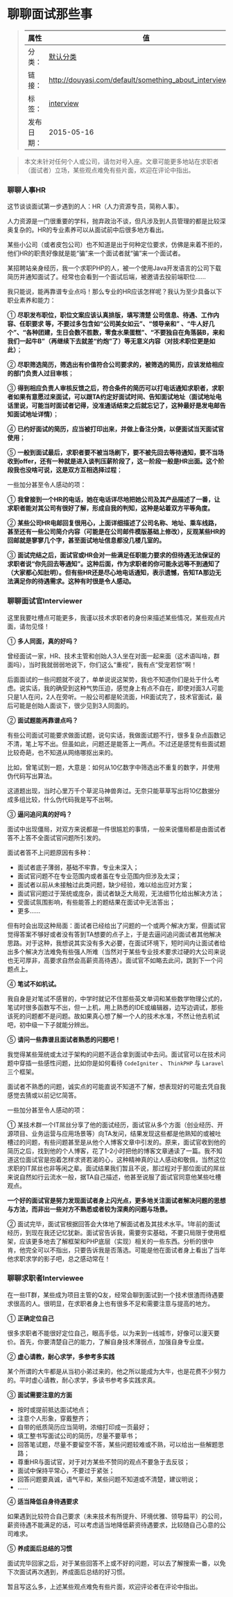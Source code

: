 # 聊聊面试那些事

>|  属性  |  值  |
>| ----- | ----- |
>| 分类： | [默认分类](http://douyasi.com/category/default/) |
>| 链接： | http://douyasi.com/default/something_about_interview.html |
>| 标签： | [interview](http://douyasi.com/tag/interview)  |
>| 发布日期： | 2015-05-16 |

>    本文未针对任何个人或公司，请勿对号入座。文章可能更多地站在求职者（面试者）立场，某些观点难免有些片面，欢迎在评论中指出。

### 聊聊人事HR

这节谈谈面试第一步遇到的人：HR（人力资源专员，简称人事）。

人力资源是一门很重要的学科，抛弃政治不谈，但凡涉及到人员管理的都是比较深奥复杂的。HR的专业素养可以从面试前中后很多地方看出。

某些小公司（或者皮包公司）也不知道是出于何种定位要求，仿佛是来着不拒的，他们HR的职责好像就是能“骗”来一个面试者就“骗”来一个面试者。

某招聘站亲身经历，我一个求职PHP的人，被一个使用Java开发语言的公司下载简历并通知面试了。经常也会看到一个面试后端，被邀请去投前端职位……





我只能说，能再靠谱专业点吗！那么专业的HR应该怎样呢？我认为至少具备以下职业素养和能力：

① **尽职发布职位，职位文案应该认真排版，填写清楚 公司信息、待遇、工作内容、任职要求 等，不要过多包含如“公司美女如云”、“领导亲和” 、“牛人好几个”、“各种团建，生日会数不胜数，零食水果蛋糕”、“不要独自在角落装B，来和我们一起牛B”（再继续下去就差“约炮”了）等无意义内容（对技术职位更是如此）**；

② **尽职筛选简历，筛选出有价值符合公司要求的，被筛选的简历，应该发给相应的部门负责人过目审核**；

③ **得到相应负责人审核反馈之后，符合条件的简历可以打电话通知求职者，求职者如果有意愿过来面试，可以跟TA约定好面试时间、告知面试地址（面试地址电话里说，可能当时面试者记得，没准通话结束之后就忘记了，这种最好是发电邮告知面试地址详情）**；

④ **已约好面试的简历，应当被打印出来，并做上备注分类，以便面试当天面试官使用**；

⑤ **一般到面试最后，求职者要不被当场刷下，要不被先回去等待通知，要不当场收到offer，还有一种就是进入谈判压薪阶段了，这一阶段一般是HR出面。这个阶段我也没啥可说，这是双方互相选择过程**；

一些加分甚至令人感动的项：

① **我曾接到一个HR的电话，她在电话详尽地把她公司及其产品描述了一番，让求职者能对其公司有很好了解，形成自我的判知，这种是站着双方平等角度。**

② **某些公司HR电邮回复很用心，上面详细描述了公司名称、地址、乘车线路，甚至还有一些公司简介内容（可能是在公司邮件模版基础上修改），反观某些HR的回邮就是寥寥几个字，甚至面试地址信息都没几楼几室的。**

③ **面试完结之后，面试官或HR会对一些满足任职能力要求的但待遇无法保证的求职者说“你先回去等通知”。这种后面，作为求职者的你可能永远等不到通知了（大家都心知肚明）。但有些HR还是尽心地电话通知，表示遗憾，告知TA那边无法满足你的待遇需求。这种有时很是令人感动。**


### 聊聊面试官Interviewer

这里我要吐槽点可能更多，我谨以技术求职者的身份来描述某些情况，某些观点片面，请勿见怪！

① **多人同面，真的好吗？**

曾经面试一家，HR、技术主管和创始人3人坐在对面一起来面（这术语叫啥，群面吗），当时我就弱弱地说下，你们这么“重视”，我有点“受宠若惊”啊！

后面面试的一些问题就不说了，单单说说这架势，我也不知道你们是处于什么考虑。说实话，我的确受到这种气势压迫，感觉身上有点不自在，即使对面3人可能只是1人在问，2人在旁听。一般公司都是轮流面，HR面试完了，技术官面试，最后可能是创始人面谈下，很少见到3人同面的。

② **面试题能再靠谱点吗？**

有些公司面试可能要求做面试题，说句实话，我做面试题不行，很多复杂点函数记不清，笔上写不出。但虽如此，问题还是能答上一两点。不过还是感觉有些面试题比较奇葩，也不知道从网络哪抠出来的。

比如，曾笔试到一题，大意是：如何从10亿数字中筛选出不重复的数字，并使用伪代码写出算法。

这道题出现，当时心里万千个草泥马神兽奔过。无奈只能草草写出将10亿数据分成多组比较，什么伪代码我是写不出啊。

③ **逼问追问真的好吗？**

面试中出现僵局，对双方来说都是一件很尴尬的事情，一般来说僵局都是由面试者答不上答不全面试官问题所引发的。

面试者答不上问题原因有多种：

- 面试者底子薄弱，基础不牢靠，专业未深入；
- 面试官问题不在专业范围内或者虽在专业范围内但涉及太深；
- 面试者以前从未接触过此类问题，缺少经验，难以给出应对方案；
- 面试官问题过于笼统或庞杂，面试者缺乏大局观，无法细节化给出解决方法；
- 受面试氛围影响，有些能答上的题结果在面试中无法答出；
- 更多......

但有时会出现这种局面：面试者已经给出了问题的一个或两个解决方案，但面试官觉得答案不够好或者没有答到TA想要的点子上，于是去逼问追问面试者其他解决思路。对于这种，我想说其实没有多大必要，在面试环境下，短时间内让面试者给出多个解决方法难免有些强人所难（当然对于某些专业技术要求过硬的大公司来说也无可厚非，高要求自然会高薪资高待遇）。面试官不如略去此问，跳到下一个问题点上。

④ **笔试不如机试。**

我自身是对笔试不感冒的，中学时就记不住那些英文单词和某些数学物理公式的，笔试时很多函数写不出，但一上机，用上熟悉的IDE或编辑器，边写边调试，那些该死的问题都不是问题。故如果真心想了解一个人的技术水准，不然让他去机试吧，初中级一下子就能分辨出。

⑤ **请问一些靠谱且面试者熟悉的问题吧！**

我觉得某些笼统或太过于架构的问题不适合拿到面试中去问。面试官可以在技术问题中穿插一些感性问题，比如你是如何看待 `CodeIgniter` 、 `ThinkPHP` 与 `Laravel` 三个框架。

面试者不熟悉的问题，诚实点的可能直说不知道不了解，想表现好的可能去凭自我感觉去猜或以前记忆简答。


一些加分甚至令人感动的项：

① 某技术群一个IT屌丝分享了他的面试经历，面试官从多个方面（创业经历、开源项目、业务运营与应用场景等）向TA发问，结果发现这些都是他熟知的或被吐槽过的问题，有些问题甚至是从他个人博客文章中引发的。原来，面试官收到他的简历之后，找到他的个人博客，花了1-2小时把他的博客文章通读了一篇。我不知道这位面试官是抱着怎样求贤若渴的心，这种精神真的让人感动和敬佩，当然这位求职的IT屌丝也非等闲之辈。面试结果我们暂且不说，那过程对于那位面试的屌丝来说自然如行云流水一般，据TA自己描述，他甚至说服了面试官同意他某些吐槽观点。

**一个好的面试官是努力发现面试者身上闪光点，更多地关注面试者解决问题的思想与方法，而非出一些对方不熟悉或者较为深奥的问题与场景。**

② 面试完毕，面试官根据回答会大体地了解面试者及其技术水平。1年前的面试经历，到现在我还记忆犹新。面试官告诉我，需要夯实基础，不要只局限于使用框架，应该更多地去了解框架和PHP底层（实现）相关的一些东西。分析的很中肯，他完全可以不指出，只要告诉我是否落选。可能是他在面试者身上看出了当年他求职求学的影子吧，总之感动常在！



### 聊聊求职者Interviewee

在一些IT群，某些成为项目主管的Q友，经常会聊到面试到一个技术很渣而待遇要求很高的人。很明显，在求职者身上也有很多不足和需要注意与提高的地方。

① **正确定位自己**

很多求职者不能很好定位自己，眼高手低，以为来到一线城市，好像可以漫天要价。首先，你要清楚自己的能力，了解自身技术薄弱点，加强自身专业度。

② **虚心请教，耐心求学，多参考多实践**

某个所谓的大牛都是从当初小弟过来的，他之所以能成为大牛，也是花费不少努力的。平时虚心请教，耐心求学，多读书参考多实践求真。

③ **面试需要注意的方面**

- 按时或提前抵达面试地点；
- 注意个人形象，穿戴整齐；
- 自带的纸质简历应当简明，浓缩打印成一页最好；
- 填工整书写面试公司的简历，尽量不要草书；
- 回答笔试题，尽量不要留空不答，某些问题较难或不熟，可以给出一些解题思路；
- 尊重HR与面试官，对于对方某些不赞同的观点不要急于去反驳；
- 面试中保持平常心，不要过于紧张；
- 回答问题要真诚，语气平和，某些问题不知道或不清楚，建议明说；
- ......


④ **适当降低自身待遇要求**

如果遇到比较符合自己要求（未来技术有所提升、环境优雅、领导扁平）的公司，薪资待遇不能满足的话，可以考虑适当地降低薪资待遇要求，比较随自己心意的公司难求。

⑤ **养成面后总结的习惯**

面试完毕回家之后，对于某些回答不上或不好的问题，可以去了解搜索一番，以免下次面试再次遇到，养成面后总结的好习惯。

暂且写这么多，上述某些观点难免有些片面，欢迎评论者在评论中指出。
